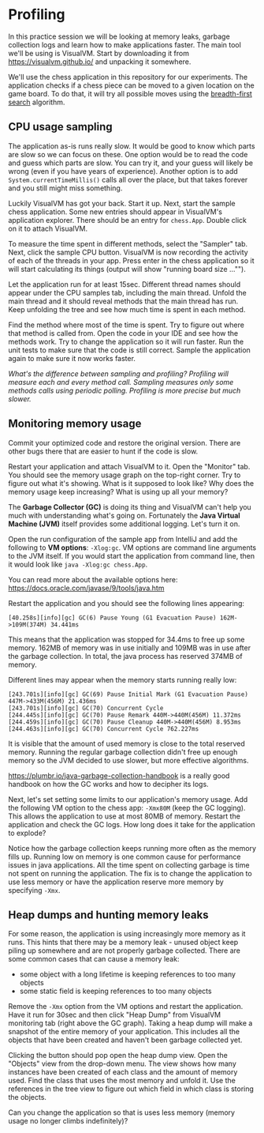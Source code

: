 # Profiling

In this practice session we will be looking at memory leaks, garbage collection logs and learn how to make applications faster.
The main tool we'll be using is VisualVM.
Start by downloading it from https://visualvm.github.io/ and unpacking it somewhere.

We'll use the chess application in this repository for our experiments.
The application checks if a chess piece can be moved to a given location on the game board.
To do that, it will try all possible moves using the [breadth-first search](https://en.wikipedia.org/wiki/Breadth-first_search) algorithm.

## CPU usage sampling

The application as-is runs really slow.
It would be good to know which parts are slow so we can focus on these.
One option would be to read the code and guess which parts are slow.
You can try it, and your guess will likely be wrong (even if you have years of experience).
Another option is to add `System.currentTimeMillis()` calls all over the place, but that takes forever and you still might miss something.

Luckily VisualVM has got your back.
Start it up.
Next, start the sample chess application.
Some new entries should appear in VisualVM's application explorer.
There should be an entry for `chess.App`.
Double click on it to attach VisualVM.

To measure the time spent in different methods, select the "Sampler" tab.
Next, click the sample CPU button.
VisualVM is now recording the activity of each of the threads in your app.
Press enter in the chess application so it will start calculating its things (output will show "running board size ..."").

Let the application run for at least 15sec.
Different thread names should appear under the CPU samples tab, including the main thread.
Unfold the main thread and it should reveal methods that the main thread has run.
Keep unfolding the tree and see how much time is spent in each method.

Find the method where most of the time is spent.
Try to figure out where that method is called from.
Open the code in your IDE and see how the methods work.
Try to change the application so it will run faster.
Run the unit tests to make sure that the code is still correct.
Sample the application again to make sure it now works faster.

*What's the difference between sampling and profiling?
Profiling will measure each and every method call.
Sampling measures only some methods calls using periodic polling.
Profiling is more precise but much slower.*

## Monitoring memory usage

Commit your optimized code and restore the original version.
There are other bugs there that are easier to hunt if the code is slow.

Restart your application and attach VisualVM to it.
Open the "Monitor" tab.
You should see the memory usage graph on the top-right corner.
Try to figure out what it's showing.
What is it supposed to look like?
Why does the memory usage keep increasing?
What is using up all your memory?

The **Garbage Collector (GC)** is doing its thing and VisualVM can't help you much with understanding what's going on.
Fortunately the **Java Virtual Machine (JVM)** itself provides some additional logging.
Let's turn it on.

Open the run configuration of the sample app from IntelliJ and add the following to **VM options**: `-Xlog:gc`.
VM options are command line arguments to the JVM itself.
If you would start the application from command line, then it would look like `java -Xlog:gc chess.App`.

You can read more about the available options here:
https://docs.oracle.com/javase/9/tools/java.htm

Restart the application and you should see the following lines appearing:
```
[40.258s][info][gc] GC(6) Pause Young (G1 Evacuation Pause) 162M->109M(374M) 34.441ms
```
This means that the application was stopped for 34.4ms to free up some memory.
162MB of memory was in use initially and 109MB was in use after the garbage collection.
In total, the java process has reserved 374MB of memory.

Different lines may appear when the memory starts running really low:
```
[243.701s][info][gc] GC(69) Pause Initial Mark (G1 Evacuation Pause) 447M->433M(456M) 21.436ms
[243.701s][info][gc] GC(70) Concurrent Cycle
[244.445s][info][gc] GC(70) Pause Remark 440M->440M(456M) 11.372ms
[244.459s][info][gc] GC(70) Pause Cleanup 440M->440M(456M) 8.953ms
[244.463s][info][gc] GC(70) Concurrent Cycle 762.227ms
```
It is visible that the amount of used memory is close to the total reserved memory.
Running the regular garbage collection didn't free up enough memory so the JVM decided to use slower, but more effective algorithms.

https://plumbr.io/java-garbage-collection-handbook is a really good handbook on how the GC works and how to decipher its logs.

Next, let's set setting some limits to our application's memory usage.
Add the following VM option to the chess app: `-Xmx80M` (keep the GC logging).
This allows the application to use at most 80MB of memory.
Restart the application and check the GC logs.
How long does it take for the application to explode?

Notice how the garbage collection keeps running more often as the memory fills up.
Running low on memory is one common cause for performance issues in java applications.
All the time spent on collecting garbage is time not spent on running the application.
The fix is to change the application to use less memory or have the application reserve more memory by specifying `-Xmx`.

## Heap dumps and hunting memory leaks

For some reason, the application is using increasingly more memory as it runs.
This hints that there may be a memory leak - unused object keep piling up somewhere and are not properly garbage collected.
There are some common cases that can cause a memory leak:
* some object with a long lifetime is keeping references to too many objects
* some static field is keeping references to too many objects

Remove the `-Xmx` option from the VM options and restart the application.
Have it run for 30sec and then click "Heap Dump" from VisualVM monitoring tab (right above the GC graph).
Taking a heap dump will make a snapshot of the entire memory of your application.
This includes all the objects that have been created and haven't been garbage collected yet.

Clicking the button should pop open the heap dump view.
Open the "Objects" view from the drop-down menu.
The view shows how many instances have been created of each class and the amount of memory used.
Find the class that uses the most memory and unfold it.
Use the references in the tree view to figure out which field in which class is storing the objects.

Can you change the application so that is uses less memory (memory usage no longer climbs indefinitely)?
